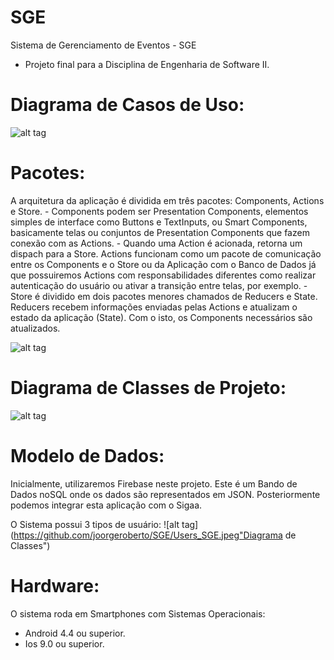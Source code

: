 # SGE

Sistema de Gerenciamento de Eventos - SGE
 - Projeto final para a Disciplina de Engenharia de Software II.
 
 # Diagrama de Casos de Uso: 
 ![alt tag](https://github.com/joorgeroberto/SGE/UseCase_SGE.jpg "Use Case")
 
 # Pacotes:
 A arquitetura da aplicação é dividida em três pacotes: Components, Actions e Store.
	-	Components podem ser Presentation Components, elementos simples de interface como Buttons e TextInputs, ou Smart Components, basicamente telas ou conjuntos de Presentation Components que fazem conexão com as Actions.
	-	Quando uma Action é acionada, retorna um dispach para a Store. Actions funcionam como um pacote de comunicação entre os Components e o Store ou da Aplicação com o Banco de Dados já que possuiremos Actions com responsabilidades diferentes como realizar autenticação do usuário ou ativar a transição entre telas, por exemplo.
	-	Store é dividido em dois pacotes menores chamados de Reducers e State. Reducers recebem informações enviadas pelas Actions e atualizam o estado da aplicação (State). Com o isto, os Components necessários são atualizados.
  
  ![alt tag](https://github.com/joorgeroberto/SGE/Package_SGE.jpg "Diagrama de Classes")
 
  
 # Diagrama de Classes de Projeto:
 ![alt tag](https://github.com/joorgeroberto/SGE/ClassDiagram_SGE.jpg "Diagrama de Classes")
 
 # Modelo de Dados: 
  Inicialmente, utilizaremos Firebase neste projeto. Este é um Bando de Dados noSQL onde os dados são representados em JSON. Posteriormente podemos integrar esta aplicação com o Sigaa.
  
  O Sistema possui 3 tipos de usuário:
  ![alt tag](https://github.com/joorgeroberto/SGE/Users_SGE.jpeg"Diagrama de Classes")
  
  # Hardware: 
  O sistema roda em Smartphones com Sistemas Operacionais:
   - Android 4.4 ou superior.
   - Ios 9.0 ou superior.
